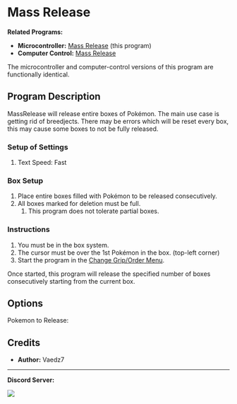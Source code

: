 # Mass Release

**Related Programs:**
- **Microcontroller:** [Mass Release](https://github.com/PokemonAutomation/Microcontroller/blob/master/Wiki/Programs/PokemonSV/MassRelease.md) (this program)
- **Computer Control:** [Mass Release](https://github.com/PokemonAutomation/ComputerControl/blob/master/Wiki/Programs/PokemonSV/MassRelease.md)

The microcontroller and computer-control versions of this program are functionally identical.


## Program Description

MassRelease will release entire boxes of Pokémon. The main use case is getting rid of breedjects. There may be errors which will be reset every box, this may cause some boxes to not be fully released.

### Setup of Settings

1. Text Speed: Fast

### Box Setup

1. Place entire boxes filled with Pokémon to be released consecutively.
2. All boxes marked for deletion must be full.
   1. This program does not tolerate partial boxes.

### Instructions

1. You must be in the box system.
2. The cursor must be over the 1st Pokémon in the box. (top-left corner)
4. Start the program in the [Change Grip/Order Menu](/Wiki/Programs/NintendoSwitch/ChangeGripOrderMenu.md).

Once started, this program will release the specified number of boxes consecutively starting from the current box.


## Options

Pokemon to Release: <Number of Pokemon to be released starting from cursor>


## Credits

- **Author:** Vaedz7


<hr>

**Discord Server:** 

[<img src="https://canary.discordapp.com/api/guilds/695809740428673034/widget.png?style=banner2">](https://discord.gg/cQ4gWxN)
